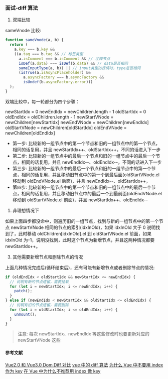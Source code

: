 ### 面试-diff 算法

1. 双端比较

sameVnode 比较:

```js
function sameVnode(a, b) {
  return (
    a.key === b.key &&
    ((a.tag === b.tag && // 标签类型
      a.isComment === b.isComment && // 注释节点
      isDef(a.data) === isDef(b.data) && // data是否相同
      sameInputType(a, b)) || // input类型的表情时，type是否相同
      (isTrue(a.isAsyncPlaceholder) &&
        a.asyncFactory === b.asyncFactory &&
        isUndef(b.asyncFactory.error)))
  );
}
```

双端比较中，每一轮都分为四个步骤：

newStartIdx = 0
newEndIdx = newChildren.length - 1
oldStartIdx = 0
oldEndIdx = oldChildren.length - 1
newStartVNode = newChildren[newStartIdx]
newEndVNode = newChildren[newEndIdx]
oldStartVNode = newChildren[oldStartIdx]
oldEndVNode = newChildren[oldEndIdx]

- 第一步: 比较新的一组节点中的第一个节点和旧的一组节点中的第一个节点，相同的话复用，并且 newStartIdx++、oldStartIdx++，不同的话进入下一步
- 第二步: 比较新的一组节点中的最后一个节点和旧的一组节点中的最后一个节点，相同的话复用，并且 newEndIdx--、oldEndIdx--，不同的话进入下一步
- 第三步: 比较新的一组节点中的最后一个节点和旧的一组节点中的第一个节点，相同的话复用，并且移动旧节点中的第一个到最后面(oldStartVNode.el 移动到 oldEndVNode.el 后面)，并且 newEndIdx--、oldStartIdx++，
- 第四步: 比较新的一组节点中的第一个节点和旧的一组节点中的最后一个节点，相同的话复用，并且移动旧节点中的最后一个到最前面(oldEndVNode.el 移动到 oldStartVNode.el 前面)，并且 newStartIdx++、oldEndIdx--

1. 非理想情况下

如果上面四步都没命中，则遍历旧的一组节点，找到与新的一组节点中的第一个节点 newStartVNode 相同的节点的索引(idxInOld)，如果 idxInOld 大于 0 说明找到了，此时移动 oldChildren[idxInOld].el 到 oldStartVNode.el 前面，如果 idxInOld 为-1，说明没找到，此时这个节点为新增节点，并且这两种情况都要 newStartIdx++。

3. 其他需要新增节点和删除节点的情况

上面几种情况完成后(循环结束后)，还有可能有新增节点或者删除节点的情况:

```js
if (oldEndIdx < oldStartIdx && newStartIdx <= newEndIdx) {
  // 说明有新的节点遗留，需要挂载
  for (let i = newStartIdx; i <= newEndIdx; i++) {
    patch();
  }
} else if (newEndIdx < newStartIdx && oldStartIdx <= oldEndIdx) {
  // 说明有旧的节点遗留，需要删除
  for (let i = oldStartIdx; i <= oldEndIdx; i++) {
    unmount();
  }
}
```

> 注意: 每次 newStartIdx、newEndIdx 等这些修改时也要更新对应的 newStartVNode 这些

#### 参考文献

[Vue2.0 和 Vue3.0 Dom Diff 对比](https://blog.csdn.net/qq_34629352/article/details/122163072)
[vue 中的 diff 算法](https://blog.csdn.net/weixin_43638968/article/details/112686317)
[为什么 Vue 中不要用 index 作为 key](https://juejin.cn/post/6844904113587634184#heading-9)
[在 Vue 中为什么不推荐用 index 做 key](https://juejin.cn/post/7026119446162997261#heading-8)
